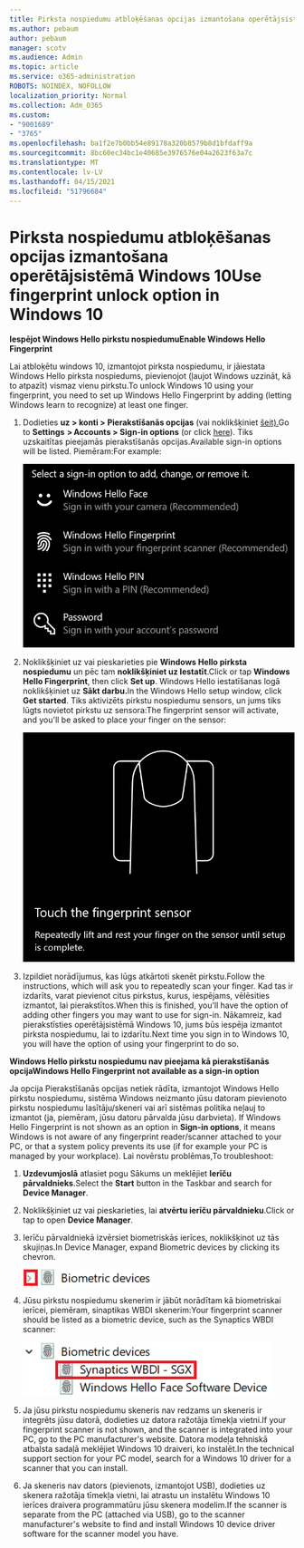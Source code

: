```yaml
---
title: Pirksta nospiedumu atbloķēšanas opcijas izmantošana operētājsistēmā Windows 10
ms.author: pebaum
author: pebaum
manager: scotv
ms.audience: Admin
ms.topic: article
ms.service: o365-administration
ROBOTS: NOINDEX, NOFOLLOW
localization_priority: Normal
ms.collection: Adm_O365
ms.custom:
- "9001689"
- "3765"
ms.openlocfilehash: ba1f2e7b0bb54e89178a320b8579b8d1bfdaff9a
ms.sourcegitcommit: 8bc60ec34bc1e40685e3976576e04a2623f63a7c
ms.translationtype: MT
ms.contentlocale: lv-LV
ms.lasthandoff: 04/15/2021
ms.locfileid: "51796684"
---
```

# <a name="use-fingerprint-unlock-option-in-windows-10"></a><span data-ttu-id="3035c-102">Pirksta nospiedumu atbloķēšanas opcijas izmantošana operētājsistēmā Windows 10</span><span class="sxs-lookup"><span data-stu-id="3035c-102">Use fingerprint unlock option in Windows 10</span></span>

<span data-ttu-id="3035c-103">**Iespējot Windows Hello pirkstu nospiedumu**</span><span class="sxs-lookup"><span data-stu-id="3035c-103">**Enable Windows Hello Fingerprint**</span></span>

<span data-ttu-id="3035c-104">Lai atbloķētu windows 10, izmantojot pirksta nospiedumu, ir jāiestata Windows Hello pirksta nospiedums, pievienojot (ļaujot Windows uzzināt, kā to atpazīt) vismaz vienu pirkstu.</span><span class="sxs-lookup"><span data-stu-id="3035c-104">To unlock Windows 10 using your fingerprint, you need to set up Windows Hello Fingerprint by adding (letting Windows learn to recognize) at least one finger.</span></span> 

1. <span data-ttu-id="3035c-105">Dodieties **uz > konti > Pierakstīšanās opcijas** (vai noklikšķiniet [šeit).](ms-settings:signinoptions?activationSource=GetHelp)</span><span class="sxs-lookup"><span data-stu-id="3035c-105">Go to **Settings  > Accounts > Sign-in options** (or click [here](ms-settings:signinoptions?activationSource=GetHelp)).</span></span> <span data-ttu-id="3035c-106">Tiks uzskaitītas pieejamās pierakstīšanās opcijas.</span><span class="sxs-lookup"><span data-stu-id="3035c-106">Available sign-in options will be listed.</span></span> <span data-ttu-id="3035c-107">Piemēram:</span><span class="sxs-lookup"><span data-stu-id="3035c-107">For example:</span></span>

    ![Pierakstīšanās opcijas.](media/sign-in-options.png)

2. <span data-ttu-id="3035c-109">Noklikšķiniet uz vai pieskarieties pie **Windows Hello pirksta nospiedumu** un pēc tam **noklikšķiniet uz Iestatīt**.</span><span class="sxs-lookup"><span data-stu-id="3035c-109">Click or tap **Windows Hello Fingerprint**, then click **Set up**.</span></span> <span data-ttu-id="3035c-110">Windows Hello iestatīšanas logā noklikšķiniet uz **Sākt darbu.**</span><span class="sxs-lookup"><span data-stu-id="3035c-110">In the Windows Hello setup window, click **Get started**.</span></span> <span data-ttu-id="3035c-111">Tiks aktivizēts pirkstu nospiedumu sensors, un jums tiks lūgts novietot pirkstu uz sensora:</span><span class="sxs-lookup"><span data-stu-id="3035c-111">The fingerprint sensor will activate, and you'll be asked to place your finger on the sensor:</span></span>

   ![Pirkstu nospiedumu sensors.](media/fingerprint-sensor.png)

3. <span data-ttu-id="3035c-113">Izpildiet norādījumus, kas lūgs atkārtoti skenēt pirkstu.</span><span class="sxs-lookup"><span data-stu-id="3035c-113">Follow the instructions, which will ask you to repeatedly scan your finger.</span></span> <span data-ttu-id="3035c-114">Kad tas ir izdarīts, varat pievienot citus pirkstus, kurus, iespējams, vēlēsities izmantot, lai pierakstītos.</span><span class="sxs-lookup"><span data-stu-id="3035c-114">When this is finished, you'll have the option of adding other fingers you may want to use for sign-in.</span></span> <span data-ttu-id="3035c-115">Nākamreiz, kad pierakstīsties operētājsistēmā Windows 10, jums būs iespēja izmantot pirksta nospiedumu, lai to izdarītu.</span><span class="sxs-lookup"><span data-stu-id="3035c-115">Next time you sign in to Windows 10, you will have the option of using your fingerprint to do so.</span></span>

<span data-ttu-id="3035c-116">**Windows Hello pirkstu nospiedumu nav pieejama kā pierakstīšanās opcija**</span><span class="sxs-lookup"><span data-stu-id="3035c-116">**Windows Hello Fingerprint not available as a sign-in option**</span></span>

<span data-ttu-id="3035c-117">Ja opcija Pierakstīšanās opcijas netiek rādīta, izmantojot Windows Hello pirkstu nospiedumu, sistēma Windows neizmanto jūsu datoram pievienoto pirkstu nospiedumu lasītāju/skeneri vai arī sistēmas politika neļauj to izmantot (ja, piemēram, jūsu datoru pārvalda jūsu darbvieta). </span><span class="sxs-lookup"><span data-stu-id="3035c-117">If Windows Hello Fingerprint is not shown as an option in **Sign-in options**, it means Windows is not aware of any fingerprint reader/scanner attached to your PC, or that a system policy prevents its use (if for example your PC is managed by your workplace).</span></span> <span data-ttu-id="3035c-118">Lai novērstu problēmas,</span><span class="sxs-lookup"><span data-stu-id="3035c-118">To troubleshoot:</span></span> 

1. <span data-ttu-id="3035c-119">**Uzdevumjoslā** atlasiet pogu Sākums un meklējiet **Ierīču pārvaldnieks**.</span><span class="sxs-lookup"><span data-stu-id="3035c-119">Select the **Start** button in the Taskbar and search for **Device Manager**.</span></span>

2. <span data-ttu-id="3035c-120">Noklikšķiniet uz vai pieskarieties, lai **atvērtu ierīču pārvaldnieku**.</span><span class="sxs-lookup"><span data-stu-id="3035c-120">Click or tap to open **Device Manager**.</span></span>

3. <span data-ttu-id="3035c-121">Ierīču pārvaldniekā izvērsiet biometriskās ierīces, noklikšķinot uz tās skujiņas.</span><span class="sxs-lookup"><span data-stu-id="3035c-121">In Device Manager, expand Biometric devices by clicking its chevron.</span></span>

   ![Biometriskas ierīces.](media/biometric-devices.png)

4. <span data-ttu-id="3035c-123">Jūsu pirkstu nospiedumu skenerim ir jābūt norādītam kā biometriskai ierīcei, piemēram, sinaptikas WBDI skenerim:</span><span class="sxs-lookup"><span data-stu-id="3035c-123">Your fingerprint scanner should be listed as a biometric device, such as the Synaptics WBDI scanner:</span></span>

   ![Biometriskas ierīces.](media/biometric-devices-expanded.png)

5. <span data-ttu-id="3035c-125">Ja jūsu pirkstu nospiedumu skeneris nav redzams un skeneris ir integrēts jūsu datorā, dodieties uz datora ražotāja tīmekļa vietni.</span><span class="sxs-lookup"><span data-stu-id="3035c-125">If your fingerprint scanner is not shown, and the scanner is integrated into your PC, go to the PC manufacturer's website.</span></span> <span data-ttu-id="3035c-126">Datora modeļa tehniskā atbalsta sadaļā meklējiet Windows 10 draiveri, ko instalēt.</span><span class="sxs-lookup"><span data-stu-id="3035c-126">In the technical support section for your PC model, search for a Windows 10 driver for a scanner that you can install.</span></span>

6. <span data-ttu-id="3035c-127">Ja skeneris nav dators (pievienots, izmantojot USB), dodieties uz skenera ražotāja tīmekļa vietni, lai atrastu un instalētu Windows 10 ierīces draivera programmatūru jūsu skenera modelim.</span><span class="sxs-lookup"><span data-stu-id="3035c-127">If the scanner is separate from the PC (attached via USB), go to the scanner manufacturer's website to find and install Windows 10 device driver software for the scanner model you have.</span></span>
